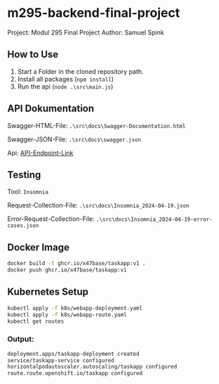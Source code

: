 # m295-backend-final-project
Project: Modul 295 Final Project
Author: Samuel Spink

## How to Use
1. Start a Folder in the cloned repository path.
2. Install all packages (`npm install`)
3. Run the api (`node .\src\main.js`)

## API Dokumentation
Swagger-HTML-File: `.\src\docs\Swagger-Documentation.html`

Swagger-JSON-File: `.\src\docs\swagger.json`

Api: [API-Endpoint-Link](http://localhost:3000/api-docs)

## Testing
Tool: `Insomnia`

Request-Collection-File: `.\src\docs\Insomnia_2024-04-19.json`

Error-Request-Collection-File: `.\src\docs\Insomnia_2024-04-19-error-cases.json`

## Docker Image
```BASH
docker build -t ghcr.io/x47base/taskapp:v1 .
docker push ghcr.io/x47base/taskapp:v1
```

## Kubernetes Setup
```BASH
kubectl apply -f k8s/webapp-deployment.yaml
kubectl apply -f k8s/webapp-route.yaml
kubectl get routes
```
### Output:
```BASH
deployment.apps/taskapp-deployment created
service/taskapp-service configured
horizontalpodautoscaler.autoscaling/taskapp configured
route.route.openshift.io/taskapp configured
```
